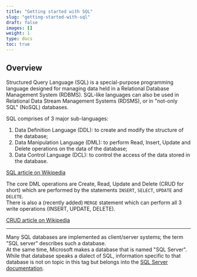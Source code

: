 ```yaml
---
title: "Getting started with SQL"
slug: "getting-started-with-sql"
draft: false
images: []
weight: 1
type: docs
toc: true
---
```


## Overview
Structured Query Language (SQL) is a special-purpose programming language designed for managing data held in a Relational Database Management System (RDBMS).
SQL-like languages can also be used in Relational Data Stream Management Systems (RDSMS), or in "not-only SQL" (NoSQL) databases.

SQL comprises of 3 major sub-languages:
1. Data Definition Language (DDL): to create and modify the structure of the database;
2. Data Manipulation Language (DML): to perform Read, Insert, Update and Delete operations on the data of the database;
3. Data Control Language (DCL): to control the access of the data stored in the database.

[SQL article on Wikipedia](https://en.wikipedia.org/wiki/SQL)

The core DML operations are Create, Read, Update and Delete (CRUD for short) which are performed by the statements `INSERT`, `SELECT`, `UPDATE` and `DELETE`.  
There is also a (recently added) `MERGE` statement which can perform all 3 write operations (INSERT, UPDATE, DELETE).

[CRUD article on Wikipedia](https://en.wikipedia.org/wiki/Create,_read,_update_and_delete)

---

Many SQL databases are implemented as client/server systems; the term "SQL server" describes such a database.  
At the same time, Microsoft makes a database that is named "SQL Server". While that database speaks a dialect of SQL, information specific to that database is not on topic in this tag but belongs into the [SQL Server documentation](https://www.wikiod.com/docs/sql-server).

